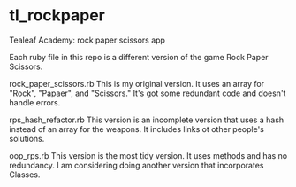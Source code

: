 # tl_rockpaper
Tealeaf Academy: rock paper scissors app

Each ruby file in this repo is a different version of the game Rock Paper Scissors. 

rock_paper_scissors.rb
This is my original version. It uses an array for "Rock", "Papaer", and "Scissors." It's got some redundant code and doesn't handle errors.

rps_hash_refactor.rb
This version is an incomplete version that uses a hash instead of an array for the weapons. It includes links ot other people's solutions. 

oop_rps.rb
This version is the most tidy version. It uses methods and has no redundancy. I am considering doing another version that incorporates Classes.
